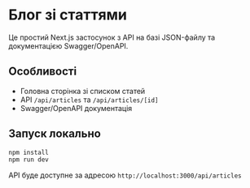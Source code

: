 
# Блог зі статтями

Це простий Next.js застосунок з API на базі JSON-файлу та документацією Swagger/OpenAPI.

## Особливості

- Головна сторінка зі списком статей
- API `/api/articles` та `/api/articles/[id]`
- Swagger/OpenAPI документація


## Запуск локально

```bash
npm install
npm run dev
```

API буде доступне за адресою `http://localhost:3000/api/articles`
